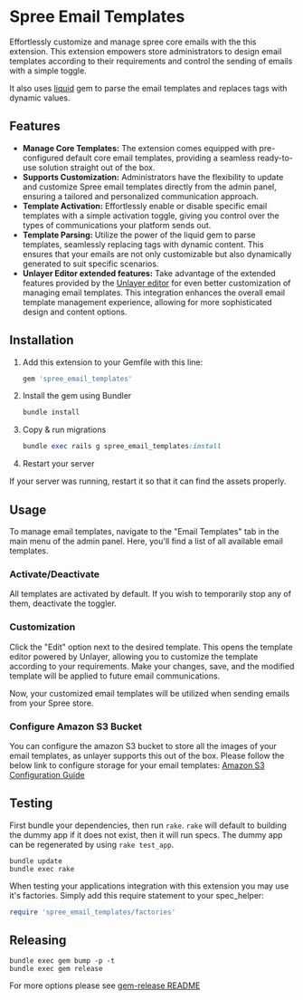 # Spree Email Templates

Effortlessly customize and manage spree core emails with the this extension. This extension empowers store administrators to design email templates according to their requirements and control the sending of emails with a simple toggle.

It also uses [liquid](https://github.com/Shopify/liquid) gem to parse the email templates and replaces tags with dynamic values.

## Features

- **Manage Core Templates:** The extension comes equipped with pre-configured default core email templates, providing a seamless ready-to-use solution straight out of the box.
- **Supports Customization:** Administrators have the flexibility to update and customize Spree email templates directly from the admin panel, ensuring a tailored and personalized communication approach.
- **Template Activation:** Effortlessly enable or disable specific email templates with a simple activation toggle, giving you control over the types of communications your platform sends out.
- **Template Parsing:** Utilize the power of the liquid gem to parse templates, seamlessly replacing tags with dynamic content. This ensures that your emails are not only customizable but also dynamically generated to suit specific scenarios.
- **Unlayer Editor extended features:** Take advantage of the extended features provided by the [Unlayer editor](https://unlayer.com/) for even better customization of managing email templates. This integration enhances the overall email template management experience, allowing for more sophisticated design and content options.

## Installation

1. Add this extension to your Gemfile with this line:

    ```ruby
    gem 'spree_email_templates'
    ```

2. Install the gem using Bundler

    ```ruby
    bundle install
    ```

3. Copy & run migrations

    ```ruby
    bundle exec rails g spree_email_templates:install
    ```

4. Restart your server

  If your server was running, restart it so that it can find the assets properly.

## Usage

To manage email templates, navigate to the "Email Templates" tab in the main menu of the admin panel. Here, you'll find a list of all available email templates.

### Activate/Deactivate

All templates are activated by default. If you wish to temporarily stop any of them, deactivate the toggler.

### Customization

Click the "Edit" option next to the desired template. This opens the template editor powered by Unlayer, allowing you to customize the template according to your requirements. Make your changes, save, and the modified template will be applied to future email communications.

Now, your customized email templates will be utilized when sending emails from your Spree store.

### Configure Amazon S3 Bucket

You can configure the amazon S3 bucket to store all the images of your email templates, as unlayer supports this out of the box. Please follow the below link to configure storage for your email templates:
[Amazon S3 Configuration Guide](https://docs.unlayer.com/docs/amazon-s3)

## Testing

First bundle your dependencies, then run `rake`. `rake` will default to building the dummy app if it does not exist, then it will run specs. The dummy app can be regenerated by using `rake test_app`.

```shell
bundle update
bundle exec rake
```

When testing your applications integration with this extension you may use it's factories.
Simply add this require statement to your spec_helper:

```ruby
require 'spree_email_templates/factories'
```

## Releasing

```shell
bundle exec gem bump -p -t
bundle exec gem release
```

For more options please see [gem-release README](https://github.com/svenfuchs/gem-release)

